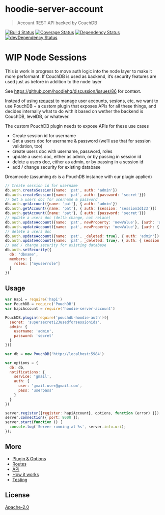 # hoodie-server-account

> Account REST API backed by CouchDB

[![Build Status](https://travis-ci.org/hoodiehq/hoodie-server-account.svg?branch=master)](https://travis-ci.org/hoodiehq/hoodie-server-account)
[![Coverage Status](https://coveralls.io/repos/hoodiehq/hoodie-server-account/badge.svg?branch=master)](https://coveralls.io/r/hoodiehq/hoodie-server-account?branch=master)
[![Dependency Status](https://david-dm.org/hoodiehq/hoodie-server-account.svg)](https://david-dm.org/hoodiehq/hoodie-server-account)
[![devDependency Status](https://david-dm.org/hoodiehq/hoodie-server-account/dev-status.svg)](https://david-dm.org/hoodiehq/hoodie-server-account#info=devDependencies)

# WIP Node Sessions

This is work in progress to move auth logic into the node layer to make it
more performant. If CouchDB is used as backend, it’s security features are
used just as before in addition to the node layer

See https://github.com/hoodiehq/discussion/issues/86 for context.

Instead of using [request](https://www.npmjs.com/package/request) to manage
user accounts, sesions, etc, we want to use PouchDB + a custom plugin that
exposes APIs for all these things, and decides internally what to do with it
based on wether the backend is CouchDB, levelDB, or whatever.

The custom PouchDB plugin needs to expose APIs for these use cases

- Create session id for username
- Get a users doc for username & password (we’ll use that for session validation, too)
- create users doc with username, password, roles
- update a users doc, either as admin, or by passing in session id
- delete a users doc, either as admin, or by passing in a session id
- add / change security for existing database

Dreamcode (assuming `db` is a PouchDB instance with our plugin applied)

```js
// Create session id for username
db.auth.createSession({name: 'pat', auth: 'admin'})
db.auth.createSession({name: 'pat', auth: {password: 'secret'}})
// Get a users doc for username & password
db.auth.getAccount({name: 'pat'}, { auth: 'admin'})
db.auth.getAccount({name: 'pat'}, { auth: {session: 'sessionId123'}})
db.auth.getAccount({name: 'pat'}, { auth: {password: 'secret'}})
// update a users doc (delta change, not relace)
db.auth.updateAccount({name: 'pat', newProperty: 'newValue'}, {auth: 'admin'})
db.auth.updateAccount({name: 'pat', newProperty: 'newValue'}, {auth: { session: 'sessionId123'}})
// delete a users doc
db.auth.updateAccount({name: 'pat', _deleted: true}, { auth: 'admin'})
db.auth.updateAccount({name: 'pat', _deleted: true}, { auth: { session: 'sessionId123'}})
// add / change security for existing database
db.auth.setSecurity({
  db: 'dbname',
  members: {
    roles: ["myuserrole"]
  }
})
```

## Usage

```js
var Hapi = require('hapi')
var PouchDB = require('PouchDB')
var hapiAccount = require('hoodie-server-account')

PouchDB.plugin(require('pouchdb-hoodie-auth')({
  secret: 'supersecret123usedforsessionids',
  admin: {
    username: 'admin',
    password: 'secret'
  }
}))

var db = new PouchDB('http://localhost:5984')

var options = {
  db: db,
  notifications: {
    service: 'gmail',
    auth: {
      user: 'gmail.user@gmail.com',
      pass: 'userpass'
    }
  }
})

server.register({register: hapiAccount}, options, function (error) {});
server.connection({ port: 8000 });
server.start(function () {
  console.log('Server running at %s', server.info.uri);
});
```

## More

- [Plugin & Options](plugin/README.md)
- [Routes](routes/README.md)
- [API](api/README.md)
- [How it works](how-it-works.md)
- [Testing](tests/README.md)


## License

[Apache-2.0](https://github.com/hoodiehq/hoodie/blob/master/LICENSE)
